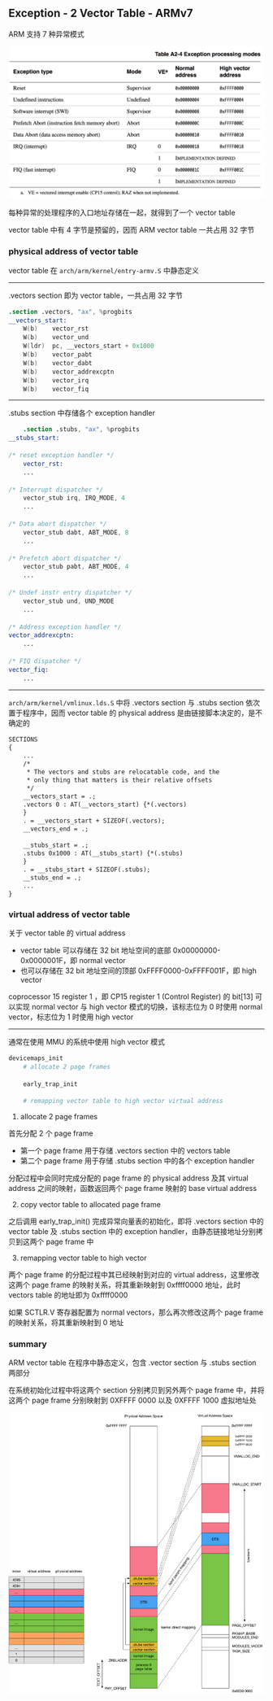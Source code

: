 ## Exception - 2 Vector Table - ARMv7

ARM 支持 7 种异常模式

![arm_vector](media/16077409063877/14779810878779.jpg)

每种异常的处理程序的入口地址存储在一起，就得到了一个 vector table

vector table 中有 4 字节是预留的，因而 ARM vector table 一共占用 32 字节


### physical address of vector table 

vector table 在 `arch/arm/kernel/entry-armv.S` 中静态定义

---

.vectors section 即为 vector table，一共占用 32 字节

```s
.section .vectors, "ax", %progbits
__vectors_start:
	W(b)	vector_rst
	W(b)	vector_und
	W(ldr)	pc, __vectors_start + 0x1000
	W(b)	vector_pabt
	W(b)	vector_dabt
	W(b)	vector_addrexcptn
	W(b)	vector_irq
	W(b)	vector_fiq
```

---

.stubs section 中存储各个 exception handler

```s
	.section .stubs, "ax", %progbits
__stubs_start:

/* reset exception handler */
	vector_rst:
	...

/* Interrupt dispatcher */
	vector_stub	irq, IRQ_MODE, 4
	...

/* Data abort dispatcher */
	vector_stub	dabt, ABT_MODE, 8
	...

/* Prefetch abort dispatcher */
	vector_stub	pabt, ABT_MODE, 4
	...

/* Undef instr entry dispatcher */
	vector_stub	und, UND_MODE
	...

/* Address exception handler */
vector_addrexcptn:
	...

/* FIQ dispatcher */
vector_fiq:
	...
```

---

`arch/arm/kernel/vmlinux.lds.S` 中将 .vectors section 与 .stubs section 依次置于程序中，因而 vector table 的 physical address 是由链接脚本决定的，是不确定的

```lds
SECTIONS
{
	...
	/*
	 * The vectors and stubs are relocatable code, and the
	 * only thing that matters is their relative offsets
	 */
	__vectors_start = .;
	.vectors 0 : AT(__vectors_start) {*(.vectors)
	}
	. = __vectors_start + SIZEOF(.vectors);
	__vectors_end = .;

	__stubs_start = .;
	.stubs 0x1000 : AT(__stubs_start) {*(.stubs)
	}
	. = __stubs_start + SIZEOF(.stubs);
	__stubs_end = .;
	...
}
```


### virtual address of vector table 

关于 vector table 的 virtual address

- vector table 可以存储在 32 bit 地址空间的底部 0x00000000-0x0000001F，即 normal vector
- 也可以存储在 32 bit 地址空间的顶部 0xFFFF0000-0xFFFF001F，即 high vector

coprocessor 15 register 1 ，即 CP15 register 1 (Control Register) 的 bit[13] 可以实现 normal vector 与 high vector 模式的切换，该标志位为 0 时使用 normal vector，标志位为 1 时使用 high vector

---

通常在使用 MMU 的系统中使用 high vector 模式

```sh
devicemaps_init
    # allocate 2 page frames
    
    early_trap_init
    
    # remapping vector table to high vector virtual address
```

1. allocate 2 page frames

首先分配 2 个 page frame

- 第一个 page frame 用于存储 .vectors section 中的 vectors table
- 第二个 page frame 用于存储 .stubs section 中的各个 exception handler

分配过程中会同时完成分配的 page frame 的 physical address 及其 virtual address 之间的映射，函数返回两个 page frame 映射的 base virtual address


2. copy vector table to allocated page frame

之后调用 early_trap_init() 完成异常向量表的初始化，即将 .vectors section 中的 vector table 及 .stubs section 中的 exception handler，由静态链接地址分别拷贝到这两个 page frame 中


3. remapping vector table to high vector

两个 page frame 的分配过程中其已经映射到对应的 virtual address，这里修改这两个 page frame 的映射关系，将其重新映射到 0xffff0000 地址，此时 vectors table 的地址即为 0xffff0000

如果 SCTLR.V 寄存器配置为 normal vectors，那么再次修改这两个 page frame 的映射关系，将其重新映射到 0 地址


### summary

ARM vector table 在程序中静态定义，包含 .vector section 与 .stubs section 两部分

在系统初始化过程中将这两个 section 分别拷贝到另外两个 page frame 中，并将这两个 page frame 分别映射到 0XFFFF 0000 以及 0XFFFF 1000 虚拟地址处

![vector_page](media/16077409063877/vector_page.png)

